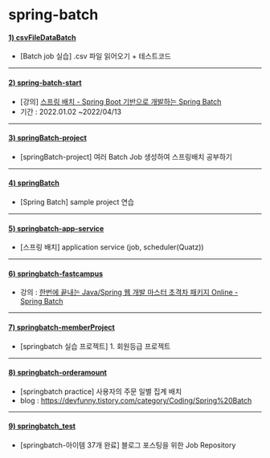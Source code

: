 # spring-batch

#### [1) csvFileDataBatch](https://github.com/seohaem/2021to2022/tree/master/springbatch/csvFileDataBatch)
- [Batch job 실습] .csv 파일 읽어오기 + 테스트코드

---

#### [2) spring-batch-start](https://github.com/seohaem/2021to2022/tree/master/springbatch/spring-batch-start)
- [강의] [스프링 배치 - Spring Boot 기반으로 개발하는 Spring Batch](https://www.inflearn.com/course/%EC%8A%A4%ED%94%84%EB%A7%81-%EB%B0%B0%EC%B9%98)   
- 기간 : 2022.01.02 ~2022/04/13
---

#### [3) springBatch-project](https://github.com/seohaem/2021to2022/tree/master/springbatch/springBatch-project)
- [springBatch-project] 여러 Batch Job 생성하여 스프링배치 공부하기

---

#### [4) springBatch](https://github.com/seohaem/2021to2022/tree/master/springbatch/springBatch)
- [Spring Batch] sample project 연습

---

#### [5) springbatch-app-service](https://github.com/seohaem/2021to2022/tree/master/springbatch/springbatch-app-service)
- [스프링 배치] application service (job, scheduler(Quatz))

---

#### [6) springbatch-fastcampus](https://github.com/seohaem/2021to2022/tree/master/springbatch/springbatch-fastcampus)
- 강의 : [한번에 끝내는 Java/Spring 웹 개발 마스터 초격차 패키지 Online - Spring Batch](https://fastcampus.co.kr/dev_online_javaend)   

---

#### [7) springbatch-memberProject](https://github.com/seohaem/2021to2022/tree/master/springbatch/springbatch-memberProject)
- [springbatch 실습 프로젝트] 1. 회원등급 프로젝트

---

#### [8) springbatch-orderamount](https://github.com/seohaem/2021to2022/tree/master/springbatch/springbatch-orderamount)
- [springbatch practice] 사용자의 주문 일별 집계 배치  
- blog : https://devfunny.tistory.com/category/Coding/Spring%20Batch

---

#### [9) springbatch_test](https://github.com/seohaem/2021to2022/tree/master/springbatch/springbatch_test)
- [springbatch-아이템 37개 완료] 블로그 포스팅을 위한 Job Repository
